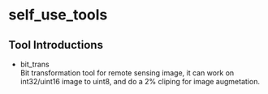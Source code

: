 # self_use_tools

  ## Tool Introductions
  - bit_trans
<br>Bit transformation tool for remote sensing image, it can work on int32/uint16 image to uint8, and do a 2% cliping for image augmetation.  
